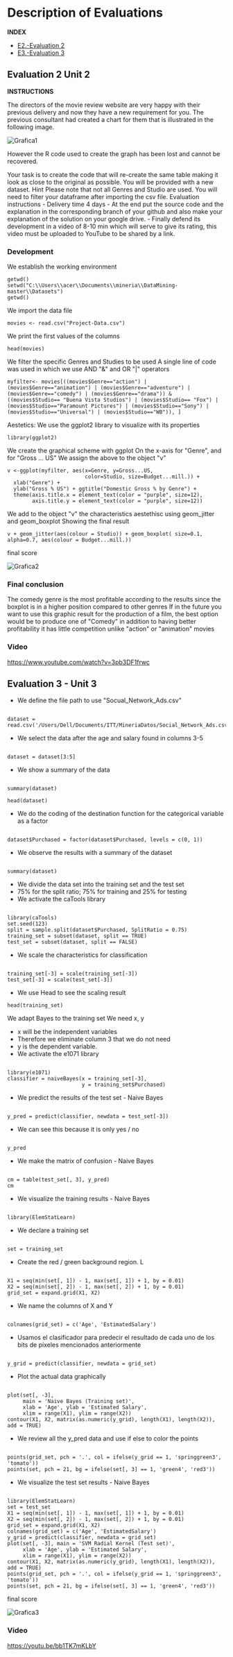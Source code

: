 # Description of Evaluations
**INDEX**

* [E2.-Evaluation 2](#eu2)
* [E3.-Evaluation 3](#eu3)


<a name="eu2"></a>


## Evaluation 2 Unit 2
**INSTRUCTIONS**

The directors of the movie review website are very happy with their previous delivery and now they have a new requirement for you.
The previous consultant had created a chart for them that is illustrated in the following image.

![Grafica1](https://raw.githubusercontent.com/manuelorozcotoro/Mineria_De_Datos/Unidad_2/Evaluaciones/Grafica1.PNG)


However the R code used to create the graph has been lost and cannot be recovered.

Your task is to create the code that will re-create the same table making it look as close to the original as possible.
You will be provided with a new dataset.
Hint Please note that not all Genres and Studio are used. You will need to filter your dataframe after importing the csv file.
Evaluation instructions - Delivery time 4 days - At the end put the source code and the explanation in the corresponding branch of your github and also make your explanation of the solution on your google drive. - Finally defend its development in a video of 8-10 min which will serve to give its rating, this video must be uploaded to YouTube to be shared by a link.


### Development

We establish the working environment

```
getwd()
setwd("C:\\Users\\acer\\Documents\\mineria\\DataMining-master\\Datasets")
getwd()
```

We import the data file

```
movies <- read.csv("Project-Data.csv")
```

We print the first values of the columns

```
head(movies)
```

We filter the specific Genres and Studies to be used
A single line of code was used in which we use AND "&" and OR "|" operators

```
myfilter<- movies[((movies$Genre=="action") | (movies$Genre=="animation") | (movies$Genre=="adventure") | (movies$Genre=="comedy") | (movies$Genre=="drama")) & ((movies$Studio== "Buena Vista Studios") | (movies$Studio== "Fox") | (movies$Studio=="Paramount Pictures") | (movies$Studio=="Sony") | (movies$Studio=="Universal") | (movies$Studio=="WB")), ]
```

Aestetics: We use the ggplot2 library to visualize with its properties

```
library(ggplot2)
```

We create the graphical scheme with ggplot
On the x-axis for "Genre", and for "Gross ... US"
We assign the above to the object "v"

```
v <-ggplot(myfilter, aes(x=Genre, y=Gross...US, 
                         color=Studio, size=Budget...mill.)) +
  xlab("Genre") +
  ylab("Gross % US") + ggtitle("Domestic Gross % by Genre") +
  theme(axis.title.x = element_text(color = "purple", size=12),
        axis.title.y = element_text(color = "purple", size=12))
```

We add to the object "v" the characteristics aestethisc using geom_jitter and geom_boxplot
Showing the final result

```
v + geom_jitter(aes(colour = Studio)) + geom_boxplot( size=0.1,  alpha=0.7, aes(colour = Budget...mill.))
```

final score

![Grafica2](https://raw.githubusercontent.com/manuelorozcotoro/Mineria_De_Datos/Unidad_2/Evaluaciones/Grafica2.PNG) 


### Final conclusion
The comedy genre is the most profitable according to the results
since the boxplot is in a higher position
compared to other genres
If in the future you want to use this graphic result
for the production of a film, the best option
would be to produce one of "Comedy"
in addition to having better profitability it has little competition
unlike "action" or "animation" movies

### Video
https://www.youtube.com/watch?v=3pb3DF1frwc



<a name="eu3"></a>


## Evaluation 3 - Unit 3

* We define the file path to use "Socual_Network_Ads.csv"
```

dataset = read.csv('/Users/Dell/Documents/ITT/MineriaDatos/Social_Network_Ads.csv')
```

* We select the data after the age and salary found in columns 3-5
```

dataset = dataset[3:5]
```

* We show a summary of the data
```

summary(dataset)

head(dataset)
```

* We do the coding of the destination function for the categorical variable as a factor
```

dataset$Purchased = factor(dataset$Purchased, levels = c(0, 1))
```
* We observe the results with a summary of the dataset
```

summary(dataset)
```

* We divide the data set into the training set and the test set
* 75% for the split ratio; 75% for training and 25% for testing
* We activate the caTools library
```

library(caTools)
set.seed(123)
split = sample.split(dataset$Purchased, SplitRatio = 0.75)
training_set = subset(dataset, split == TRUE)
test_set = subset(dataset, split == FALSE)
```


* We scale the characteristics for classification
```

training_set[-3] = scale(training_set[-3])
test_set[-3] = scale(test_set[-3])
```


* We use Head to see the scaling result
```
head(training_set)
```


We adapt Bayes to the training set We need x, y
* x will be the independent variables
* Therefore we eliminate column 3 that we do not need
* y is the dependent variable.
* We activate the e1071 library
```

library(e1071)
classifier = naiveBayes(x = training_set[-3],
                        y = training_set$Purchased)
```

* We predict the results of the test set - Naive Bayes
```

y_pred = predict(classifier, newdata = test_set[-3])
```

* We can see this because it is only yes / no
```

y_pred
```

* We make the matrix of confusion - Naive Bayes
```

cm = table(test_set[, 3], y_pred)
cm
```

* We visualize the training results - Naive Bayes
```

library(ElemStatLearn)
```

* We declare a training set
```

set = training_set
```

* Create the red / green background region. L
```

X1 = seq(min(set[, 1]) - 1, max(set[, 1]) + 1, by = 0.01)
X2 = seq(min(set[, 2]) - 1, max(set[, 2]) + 1, by = 0.01)
grid_set = expand.grid(X1, X2)
```

* We name the columns of X and Y
```

colnames(grid_set) = c('Age', 'EstimatedSalary')
```

* Usamos el clasificador para predecir el resultado de cada uno de los bits de píxeles mencionados anteriormente
```

y_grid = predict(classifier, newdata = grid_set)
```

* Plot the actual data graphically
```

plot(set[, -3],
     main = 'Naive Bayes (Training set)',
     xlab = 'Age', ylab = 'Estimated Salary',
     xlim = range(X1), ylim = range(X2)) 
contour(X1, X2, matrix(as.numeric(y_grid), length(X1), length(X2)), add = TRUE)
```

* We review all the y_pred data and use if else to color the points
```

points(grid_set, pch = '.', col = ifelse(y_grid == 1, 'springgreen3', 'tomato'))
points(set, pch = 21, bg = ifelse(set[, 3] == 1, 'green4', 'red3'))
```

* We visualize the test set results - Naive Bayes
```

library(ElemStatLearn)
set = test_set
X1 = seq(min(set[, 1]) - 1, max(set[, 1]) + 1, by = 0.01)
X2 = seq(min(set[, 2]) - 1, max(set[, 2]) + 1, by = 0.01)
grid_set = expand.grid(X1, X2)
colnames(grid_set) = c('Age', 'EstimatedSalary')
y_grid = predict(classifier, newdata = grid_set)
plot(set[, -3], main = 'SVM Radial Kernel (Test set)',
     xlab = 'Age', ylab = 'Estimated Salary',
     xlim = range(X1), ylim = range(X2))
contour(X1, X2, matrix(as.numeric(y_grid), length(X1), length(X2)), add = TRUE)
points(grid_set, pch = '.', col = ifelse(y_grid == 1, 'springgreen3', 'tomato'))
points(set, pch = 21, bg = ifelse(set[, 3] == 1, 'green4', 'red3'))
```
final score

![Grafica3](https://raw.githubusercontent.com/manuelorozcotoro/Mineria_De_Datos/Unidad_2/Evaluaciones/GraficaE3.PNG)

### Video
https://youtu.be/bb1TK7mKLbY
